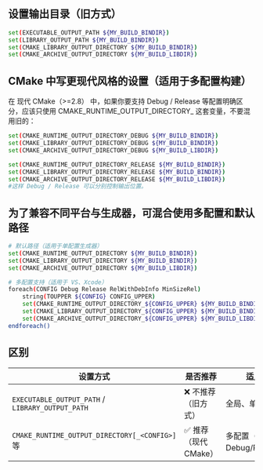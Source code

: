 ## 设置输出目录（旧方式）
```bash
set(EXECUTABLE_OUTPUT_PATH ${MY_BUILD_BINDIR})
set(LIBRARY_OUTPUT_PATH ${MY_BUILD_BINDIR})
set(CMAKE_LIBRARY_OUTPUT_DIRECTORY ${MY_BUILD_BINDIR})
set(CMAKE_ARCHIVE_OUTPUT_DIRECTORY ${MY_BUILD_LIBDIR})
```

## CMake 中写更现代风格的设置（适用于多配置构建）
在 现代 CMake（>=2.8） 中，如果你要支持 Debug / Release 等配置明确区分，应该只使用 CMAKE_RUNTIME_OUTPUT_DIRECTORY_<CONFIG> 这套变量，不要混用旧的：
```bash
set(CMAKE_RUNTIME_OUTPUT_DIRECTORY_DEBUG ${MY_BUILD_BINDIR})
set(CMAKE_LIBRARY_OUTPUT_DIRECTORY_DEBUG ${MY_BUILD_BINDIR})
set(CMAKE_ARCHIVE_OUTPUT_DIRECTORY_DEBUG ${MY_BUILD_LIBDIR})

set(CMAKE_RUNTIME_OUTPUT_DIRECTORY_RELEASE ${MY_BUILD_BINDIR})
set(CMAKE_LIBRARY_OUTPUT_DIRECTORY_RELEASE ${MY_BUILD_BINDIR})
set(CMAKE_ARCHIVE_OUTPUT_DIRECTORY_RELEASE ${MY_BUILD_LIBDIR})
#这样 Debug / Release 可以分别控制输出位置。
```

## 为了兼容不同平台与生成器，可混合使用多配置和默认路径
```bash
# 默认路径（适用于单配置生成器）
set(CMAKE_RUNTIME_OUTPUT_DIRECTORY ${MY_BUILD_BINDIR})
set(CMAKE_LIBRARY_OUTPUT_DIRECTORY ${MY_BUILD_BINDIR})
set(CMAKE_ARCHIVE_OUTPUT_DIRECTORY ${MY_BUILD_LIBDIR})

# 多配置支持（适用于 VS、Xcode）
foreach(CONFIG Debug Release RelWithDebInfo MinSizeRel)
    string(TOUPPER ${CONFIG} CONFIG_UPPER)
    set(CMAKE_RUNTIME_OUTPUT_DIRECTORY_${CONFIG_UPPER} ${MY_BUILD_BINDIR})
    set(CMAKE_LIBRARY_OUTPUT_DIRECTORY_${CONFIG_UPPER} ${MY_BUILD_BINDIR})
    set(CMAKE_ARCHIVE_OUTPUT_DIRECTORY_${CONFIG_UPPER} ${MY_BUILD_LIBDIR})
endforeach()

```

## 区别
| 设置方式                                             | 是否推荐           | 适用性                   | 会不会被覆盖                                       |
| ------------------------------------------------ | -------------- | --------------------- | -------------------------------------------- |
| `EXECUTABLE_OUTPUT_PATH` / `LIBRARY_OUTPUT_PATH` | ❌ 不推荐（旧方式）     | 全局、单配置                | 会被 `CMAKE_RUNTIME_OUTPUT_DIRECTORY_*` 等新变量覆盖 |
| `CMAKE_RUNTIME_OUTPUT_DIRECTORY[_<CONFIG>]` 等    | ✅ 推荐（现代 CMake） | 多配置（支持 Debug/Release） | 不会被旧变量覆盖，**反而会覆盖旧变量**的行为                     |